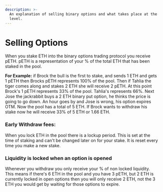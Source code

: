```yaml
---
description: >-
  An explanation of selling binary options and what takes place at the protocol
  level.
---
```


# Selling Options

When you stake ETH into the binary options trading protocol you receive pETH. pETH is a representation of your % of the total ETH that has been staked in the pool.

**For Example:** if Brock the bull is the first to stake, and sends 1 ETH and gets 1 pETH then Brocks pETH represents 100% of the pool. Then if Tahlia the tiger comes along and stakes 2 ETH she will receive 2 pETH. At this point Brock's 1 pETH represents 33% of the pool. Tahlia's represents 66%. Next Jose the jackrabbit buys a 2 ETH binary put option, he thinks the price is going to go down. An hour goes by and Jose is wrong, his option expires OTM. Now the pool has a total of 5 ETH. If Brock wants to withdraw his stake now he will receive 33% of 5 ETH or 1.66 ETH.

### Early Withdraw fees:

When you lock ETH in the pool there is a lockup period. This is set at the time of staking and can't be changed later on for your stake. It is reset every time you make a new stake.

### Liquidity is locked when an option is opened

Whenever you withdraw you only receive your % of non locked liquidity. This means if there's 6 ETH in the pool and you have 3 pETH, but 2 ETH is currently locked in open options then you will only receive 2 ETH, not the 3 ETH you would get by waiting for those options to expire.

